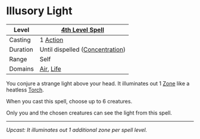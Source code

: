 # Illusory Light

| Level    | [4th Level Spell](4th%20Level%20Spells.md)                                |
| -------- | -------------------------------------------------------------------------- |
| Casting  | 1 [Action](../../../../Game%20Procedures/Core%20Procedures/Action.md)      |
| Duration | Until dispelled ([Concentration](../../Concentration.md))                  |
| Range    | Self                                                                       |
| Domains  | [Air](../../Spell%20Domains/Air.md), [Life](../../Spell%20Domains/Life.md) |

You conjure a strange light above your head. It illuminates out 1 [Zone](../../../../Game%20Procedures/Core%20Procedures/Zone.md) like a heatless [Torch](../../../../Items%20and%20Gear/Gear/1%20Coin/Torch.md).

When you cast this spell, choose up to 6 creatures.

Only you and the chosen creatures can see the light from this spell.

---
*Upcast: It illuminates out 1 additional zone per spell level.*
